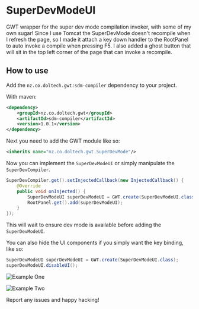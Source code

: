 # SuperDevModeUI
GWT wrapper for the super dev mode compilation invoker, with some of my own sugar! Since I use Tomcat the SuperDevMode 
doesn't recompile when I refresh the page, so I made it attach a key down handler to the RootPanel to auto invoke a 
compile when pressing F5. I also added a ghost button that will sit in the top left corner of the page that can invoke
a recompile.

## How to use
Add the `nz.co.doltech.gwt:sdm-compiler` dependency to your project.

With maven:
```xml
<dependency>
    <groupId>nz.co.doltech.gwt</groupId>
    <artifactId>sdm-compiler</artifactId>
    <version>1.0.1</version>
</dependency>
```

Next you need to add the GWT module like so:
```xml
<inherits name="nz.co.doltech.gwt.SuperDevMode"/>
```

Now you can implement the `SuperDevModeUI` or simply manipulate the `SuperDevCompiler`.
```java
SuperDevCompiler.get().setInjectedCallback(new InjectedCallback() {
    @Override
    public void onInjected() {
        SuperDevModeUI superDevModeUI = GWT.create(SuperDevModeUI.class);
        RootPanel.get().add(superDevModeUI);
    }
});
```
This will wait to ensure dev mode is available before adding the `SuperDevModeUI`.

You can also hide the UI components if you simply want the key binding, like so:
```java
SuperDevModeUI superDevModeUI = GWT.create(SuperDevModeUI.class);
superDevModeUI.disableUI();
```

![Example One](https://dl.dropboxusercontent.com/u/49948294/wiki/sdm_compiler/sdm-ui-1.png)

![Example Two](https://dl.dropboxusercontent.com/u/49948294/wiki/sdm_compiler/sdm-ui-2.png)

Report any issues and happy hacking!